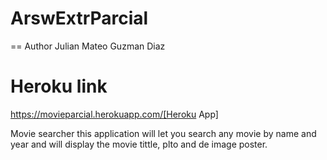 # ArswExtrParcial
== Author
Julian Mateo Guzman Diaz

# Heroku link
https://movieparcial.herokuapp.com/[Heroku App]

Movie searcher
this application will let you search any movie by name and year and will display the movie tittle, plto and de image poster.
